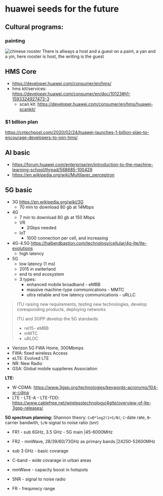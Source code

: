 # huawei seeds for the future

## Cultural programs:
### painting
![chinese rooster](https://i.pinimg.com/originals/24/8c/a6/248ca6d2621b62f9d7a37f728d363fe1.jpg)
There is allways a host and a guest on a paint, a yan and a yin, here rooster is host, the writing is the guest

## HMS Core
- https://developer.huawei.com/consumer/en/hms/
- hms kit/services: https://developer.huawei.com/consumer/en/doc/10123#h1-1593324927473-3
  -  scan kit: https://developer.huawei.com/consumer/en/hms/huawei-scankit/
  
### $1 billion plan
https://cntechpost.com/2020/02/24/huawei-launches-1-billion-plan-to-encourage-developers-to-join-hms/

## AI basic
- https://forum.huawei.com/enterprise/en/introduction-to-the-machine-learning-school/thread/568685-100429
- https://en.wikipedia.org/wiki/Multilayer_perceptron

## 5G basic
- 3G https://en.wikipedia.org/wiki/3G
  - 70 min to download 80 gb at 14Mbps 
- 4G 
  - 7 min to download 80 gb at 150 Mbps
  - VR
    - 2Gbps needed
  - IoT
    - 1000 connection per cell, and increasing
- 4G-4.5G https://halberdbastion.com/technology/cellular/4g-lte/lte-evolutions
  - high latency
- 5G 
  - low latency  (1 ms)
  - 2015 in switerland
  - end to end ecosystem
  - 3 types:
     - enhanced mobile broadband - eMBB
     - massive machine-type communications - MMTC
     - ultra reliable and low latency communications - uRLLC
> ITU raising new requirements, testing new technologies, develop coresponding products, deploying networks
>
> ITU and 3GPP develop the 5G standards
>
> - rel15- eMBB
> - mMTC
> - uRLOC

- Verizon 5G FWA Home, 300Mbmps
- FWA: fixed wireless Access
- eLTE: Evolved LTE
- NR: New Radio
- GSA: Global mobile supplieres Association

**LTE:**
- W-CDMA: https://www.3gpp.org/technologies/keywords-acronyms/104-w-cdma
- LTE - LTE-A - LTE-TDD: https://www.cablefree.net/wirelesstechnology/4glte/overview-of-lte-3gpp-releases/

**5G spectrum planning:**
Shannon theory: `C=B*log2(1+S/N)`; `C`-date rate, `B`-carrier bandwith, `S/N`-signal to noise ratio (snr)


- FR1 - sub 6GHz, 3.5 GHz - 5G main |45-6000MHz 
- FR2 - mmWave, 28/39/60/73GHz as primary bands |24250-52600MHz

- sub 3 GHz - basic covarage
- C-band - wide covarage in urban areas
- mmWave - capacity boost in hotspots
- SNR - signal to noise radio
- FR - frequnecy range


